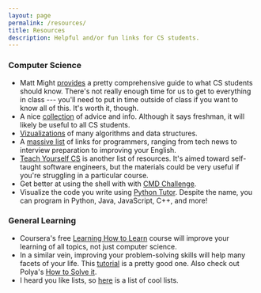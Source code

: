```yaml
---
layout: page
permalink: /resources/
title: Resources
description: Helpful and/or fun links for CS students.
---
```


### Computer Science

* Matt Might [provides](http://matt.might.net/articles/what-cs-majors-should-know/) a pretty comprehensive guide to what CS students
should know. There's not really enough time for us to get to
everything in class --- you'll need to put in time outside of class if
you want to know all of this. It's worth it, though.
* A nice [collection](https://github.com/nushackers/notes-to-cs-freshmen-from-the-future/blob/master/README.md) of advice and info. Although it says freshman,
it will likely be useful to all CS students.
* [Vizualizations](https://visualgo.net) of many algorithms and data structures.
* A [massive list](https://github.com/sdmg15/Best-websites-a-programmer-should-visit) of links for programmers, ranging from tech news
  to interview preparation to improving your English.
* [Teach Yourself CS](https://teachyourselfcs.com) is another list of resources. It's aimed
  toward self-taught software engineers, but the materials could be
  very useful if you're struggling in a particular course.
* Get better at using the shell with with [CMD Challenge](https://cmdchallenge.com/).  
* Visualize the code you write using [Python
  Tutor](http://pythontutor.com/). Despite the name, you can program
  in Python, Java, JavaScript, C++, and more!

### General Learning

* Coursera's free [Learning How to
  Learn](https://www.coursera.org/learn/learning-how-to-learn) course
  will improve your learning of all topics, not just computer science.
* In a similar vein, improving your problem-solving skills will help
  many facets of your life. This
  [tutorial](https://ryanstutorials.net/problem-solving-skills/) is a
  pretty good one. Also check out Polya's [How to Solve
  it](https://www.amazon.com/How-Solve-Mathematical-Princeton-Science/dp/069116407X).
* I heard you like lists, so [here](https://github.com/jnv/lists) is a list of cool lists.
